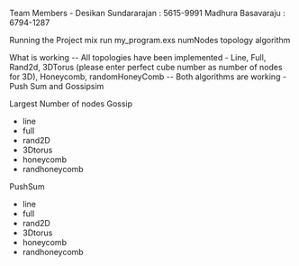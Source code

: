 Team Members -
  Desikan Sundararajan : 5615-9991
  Madhura Basavaraju : 6794-1287

Running the Project
  mix run my_program.exs numNodes topology algorithm


What is working
  -- All topologies have been implemented - Line, Full, Rand2d, 3DTorus (please enter perfect cube number as number of nodes for 3D), Honeycomb, randomHoneyComb
  -- Both algorithms are working - Push Sum and Gossipsim

Largest Number of nodes
Gossip
  - line
  - full
  - rand2D
  - 3Dtorus
  - honeycomb
  - randhoneycomb

PushSum
  - line
  - full
  - rand2D
  - 3Dtorus
  - honeycomb
  - randhoneycomb
